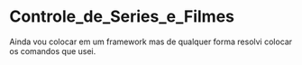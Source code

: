 # Controle_de_Series_e_Filmes
Ainda vou colocar em um framework mas  de qualquer forma resolvi colocar os comandos que usei. 
